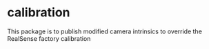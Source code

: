 # calibration
This package is to publish modified camera intrinsics to override the RealSense factory calibration
